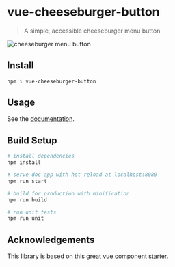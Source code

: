 # vue-cheeseburger-button

> A simple, accessible cheeseburger menu button

![cheeseburger menu button](http://g.recordit.co/6fJxTJVGXU.gif)

## Install

``` bash
npm i vue-cheeseburger-button
```

## Usage

See the [documentation](https://mhgbrown.github.io/vue-cheeseburger-button/dist/).

## Build Setup

``` bash
# install dependencies
npm install

# serve doc app with hot reload at localhost:8080
npm run start

# build for production with minification
npm run build

# run unit tests
npm run unit
```

## Acknowledgements

This library is based on this [great vue component starter](https://github.com/wuruoyun/vue-component-lib-starter).
